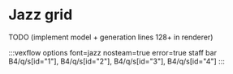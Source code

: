 ---
---

# Jazz grid

TODO (implement model + generation lines 128+ in renderer)

:::vexflow
options font=jazz nosteam=true error=true
staff
  bar
      B4/q/s[id="1"], B4/q/s[id="2"], B4/q/s[id="3"], B4/q/s[id="4"]
:::
